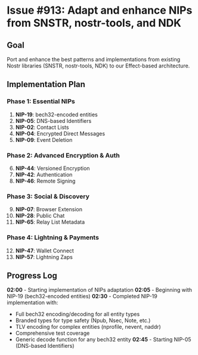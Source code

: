# Issue #913: Adapt and enhance NIPs from SNSTR, nostr-tools, and NDK

## Goal
Port and enhance the best patterns and implementations from existing Nostr libraries (SNSTR, nostr-tools, NDK) to our Effect-based architecture.

## Implementation Plan

### Phase 1: Essential NIPs
1. **NIP-19**: bech32-encoded entities
2. **NIP-05**: DNS-based Identifiers  
3. **NIP-02**: Contact Lists
4. **NIP-04**: Encrypted Direct Messages
5. **NIP-09**: Event Deletion

### Phase 2: Advanced Encryption & Auth
6. **NIP-44**: Versioned Encryption
7. **NIP-42**: Authentication
8. **NIP-46**: Remote Signing

### Phase 3: Social & Discovery
9. **NIP-07**: Browser Extension
10. **NIP-28**: Public Chat
11. **NIP-65**: Relay List Metadata

### Phase 4: Lightning & Payments
12. **NIP-47**: Wallet Connect
13. **NIP-57**: Lightning Zaps

## Progress Log

**02:00** - Starting implementation of NIPs adaptation
**02:05** - Beginning with NIP-19 (bech32-encoded entities)
**02:30** - Completed NIP-19 implementation with:
  - Full bech32 encoding/decoding for all entity types
  - Branded types for type safety (Npub, Nsec, Note, etc.)
  - TLV encoding for complex entities (nprofile, nevent, naddr)
  - Comprehensive test coverage
  - Generic decode function for any bech32 entity
**02:45** - Starting NIP-05 (DNS-based Identifiers)